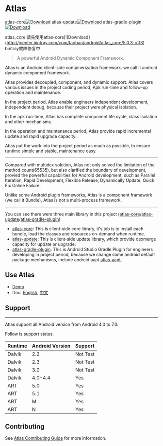 # Atlas

 atlas-core[![Download](https://api.bintray.com/packages/alibabaatlas/maven/atlas/images/download.svg)](https://bintray.com/alibabaatlas/maven/atlas/_latestVersion)
 atlas-update[![Download](https://api.bintray.com/packages/alibabaatlas/maven/atlasupdate/images/download.svg)](https://bintray.com/alibabaatlas/maven/atlasupdate/_latestVersion)
 atlas-gradle-plugin[![Download](https://api.bintray.com/packages/alibabaatlas/maven/atlasplugin/images/download.svg)](https://bintray.com/alibabaatlas/maven/atlasplugin/_latestVersion)

atlas_core 请先使用atlas-core[![Download]
(http://jcenter.bintray.com/com/taobao/android/atlas_core/5.0.3-rc13)
bintray故障修复中
> A powerful Android Dynamic Component Framework.

Atlas is an Android client-side containerization framework. we call it android dynamic component framework.

Atlas provides decoupled, component, and dynamic support. Atlas covers various issues in the project coding period, Apk run-time and follow-up operation and maintenance.

In the project period, Atlas enable engineers independent development, independent debug, because their project were physical isolation.

In the apk run-time, Atlas has complete component life cycle, class isolation and other mechanisms.

In the operation and maintenance period, Atlas provide rapid incremental update and rapid upgrade capacity.

Atlas put the work into the project period as much as possible, to ensure runtime simple and stable, maintenance easy.

------

Compared with multidex solution, Atlas not only solved the limitation of the method count(65535), but also clarified the boundary of development, provied the powerful capabilities for Android development, such as Parallel Iteration, Rapid Development, Flexible Release, Dynamically Update, Quick Fix Online Failure.

Unlike some Android plugin frameworks, Atlas is a component framework (we call it Bundle), Atlas is not a multi-process framework.

------
You can see there were three main library in this project ([atlas-core](./atlas-core)/[atlas-update](./atlas-update)/[atlas-gradle-plugin](./atlas-gradle-plugin))

* [atlas-core](./atlas-core): This is client-side core library, it's job is to install each bundle, load the classes and resources on-demand when runtime.
* [atlas-update](./atlas-update): This is client-side update library, which provide dexmerge capacity for update or upgrade.
* [atlas-gradle-plugin](./atlas-gradle-plugin): This is Android Studio Gradle Plugin for engineers developing in project period, because we change some android default package mechanisms, include android aapt [atlas-aapt](./atlas-aapt).

## Use Atlas

* [Demo](./atlas-demo)
* Doc: [English](), [中文](./atlas-docs)


## Support
----------
Atlas support all Android version from Android 4.0 to 7.0. 

Follow is support status.

Runtime | Android Version | Support
------  | --------------- | --------
Dalvik  | 2.2             | Not Test
Dalvik  | 2.3             | Not Test
Dalvik  | 3.0             | Not Test
Dalvik  | 4.0-4.4         | Yes
ART     | 5.0             | Yes
ART     | 5.1             | Yes
ART     | M               | Yes
ART     | N               | Yes

## Contributing

See [Atlas Contributing Guide](./CONTRIBUTING.md) for more information.

